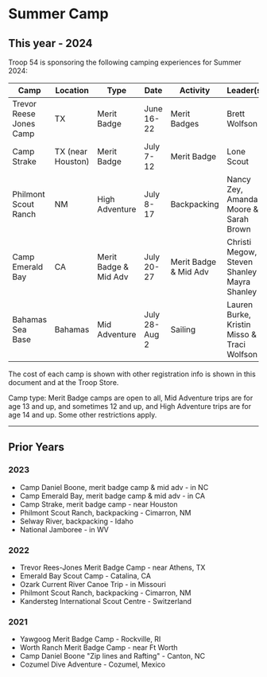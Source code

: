 # Summer Camp 

## This year - 2024
Troop 54 is sponsoring the following camping experiences for Summer 2024:

|Camp	|Location |Type |	Date |	Activity |	Leader(s) |
| --- | ---| --- | --- | --- | --- |
|Trevor Reese Jones Camp | TX	|Merit Badge|	June 16-22|	Merit Badges|	Brett Wolfson |
| Camp Strake | TX (near Houston) |	Merit Badge | July 7-12 | Merit Badge	| Lone Scout |
| Philmont Scout Ranch | NM	| High Adventure |	July 8-17  |	Backpacking	| Nancy Zey, Amanda Moore  & Sarah Brown|
| Camp Emerald Bay | CA |	Merit Badge & Mid Adv |	July 20-27 |	Merit Badge   & Mid Adv |	Christi Megow, Steven Shanley & Mayra Shanley|
| Bahamas Sea Base | Bahamas | Mid Adventure|	July 28-Aug 2 |	Sailing	| Lauren Burke, Kristin Misso  & Traci Wolfson |


The cost of each camp is shown with other registration info is shown in this document and at the Troop Store.

Camp type:  Merit Badge camps are open to all, Mid Adventure trips are for age 13 and up, and sometimes 12 and up,
   and High Adventure trips are for age 14 and up.  Some other restrictions apply.

 

------
## Prior Years

### 2023  
- Camp Daniel Boone, merit badge camp & mid adv - in NC  
- Camp Emerald Bay, merit badge camp & mid adv - in CA  
- Camp Strake, merit badge camp - near Houston  
-  Philmont Scout Ranch, backpacking - Cimarron, NM  
-   Selway River, backpacking - Idaho  
-   National Jamboree - in WV  

### 2022  
-   Trevor Rees-Jones Merit Badge Camp - near Athens, TX  
-   Emerald Bay Scout Camp - Catalina, CA  
-   Ozark Current River Canoe Trip - in Missouri    
-   Philmont Scout Ranch, backpacking - Cimarron, NM  
-   Kandersteg International Scout Centre - Switzerland  

### 2021  
-   Yawgoog Merit Badge Camp - Rockville, RI  
-   Worth Ranch Merit Badge Camp - near Ft Worth  
-   Camp Daniel Boone "Zip lines and Rafting" - Canton, NC  
-   Cozumel Dive Adventure - Cozumel, Mexico  

 
